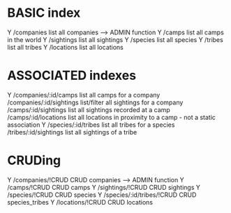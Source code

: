 # BASIC index
Y  /companies                    list all companies --> ADMIN function
Y  /camps                        list all camps in the world
Y  /sightings                    list all sightings
Y  /species                      list all species
Y  /tribes                       list all tribes
Y  /locations                    list all locations

# ASSOCIATED indexes
Y  /companies/:id/camps          list all camps for a company
  /companies/:id/sightings      list/filter all sightings for a company
  /camps/:id/sightings          list all sightings recorded at a camp
  /camps/:id/locations          list all locations in proximity to a camp - not a static association
Y  /species/:id/tribes           list all tribes for a species
  /tribes/:id/sightings         list all sightings of a tribe
  
# CRUDing  
Y  /companies/!CRUD              CRUD companies --> ADMIN function
Y  /camps/!CRUD                  CRUD camps
Y  /sightings/!CRUD              CRUD sightings
Y  /species/!CRUD                CRUD species
Y  /species/:id/tribes/!CRUD     CRUD species_tribes
Y  /locations/!CRUD              CRUD locations
